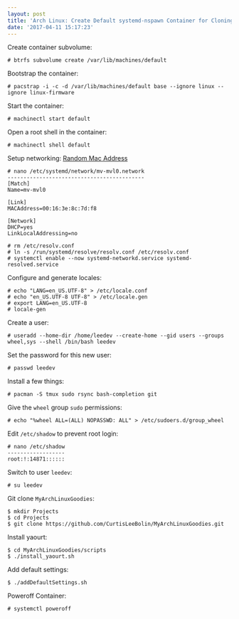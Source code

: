 ```yaml
---
layout: post
title: 'Arch Linux: Create Default systemd-nspawn Container for Cloning'
date: '2017-04-11 15:17:23'
---
```


Create container subvolume:

```
# btrfs subvolume create /var/lib/machines/default
```
Bootstrap the container:

```
# pacstrap -i -c -d /var/lib/machines/default base --ignore linux --ignore linux-firmware
```

Start the container:

```
# machinectl start default
```

Open a root shell in the container:

```
# machinectl shell default
```

Setup networking:
[Random Mac Address](https://www.hellion.org.uk/cgi-bin/randmac.pl?scope=global&oui=00%3A16%3A3e&type=unicast)

```
# nano /etc/systemd/network/mv-mvl0.network
-------------------------------------------
[Match]
Name=mv-mvl0

[Link]
MACAddress=00:16:3e:8c:7d:f8

[Network]
DHCP=yes
LinkLocalAddressing=no
```

```
# rm /etc/resolv.conf
# ln -s /run/systemd/resolve/resolv.conf /etc/resolv.conf
# systemctl enable --now systemd-networkd.service systemd-resolved.service
```

Configure and generate locales:

```
# echo "LANG=en_US.UTF-8" > /etc/locale.conf
# echo "en_US.UTF-8 UTF-8" > /etc/locale.gen
# export LANG=en_US.UTF-8
# locale-gen
```

Create a user:

```
# useradd --home-dir /home/leedev --create-home --gid users --groups wheel,sys --shell /bin/bash leedev
```

Set the password for this new user:

```
# passwd leedev
```

Install a few things:

```
# pacman -S tmux sudo rsync bash-completion git
```

Give the `wheel` group `sudo` permissions:

```
# echo "%wheel ALL=(ALL) NOPASSWD: ALL" > /etc/sudoers.d/group_wheel
```

Edit `/etc/shadow` to prevent root login:

```
# nano /etc/shadow
------------------
root:!:14871::::::
```

Switch to user `leedev`:

```
# su leedev
```

Git clone `MyArchLinuxGoodies`:

```
$ mkdir Projects
$ cd Projects
$ git clone https://github.com/CurtisLeeBolin/MyArchLinuxGoodies.git
```

Install yaourt:

```
$ cd MyArchLinuxGoodies/scripts
$ ./install_yaourt.sh
```

Add default settings:

```
$ ./addDefaultSettings.sh
```

Poweroff Container:
```
# systemctl poweroff
```